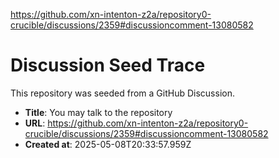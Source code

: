 https://github.com/xn-intenton-z2a/repository0-crucible/discussions/2359#discussioncomment-13080582

# Discussion Seed Trace

This repository was seeded from a GitHub Discussion.

- **Title**: You may talk to the repository
- **URL**: https://github.com/xn-intenton-z2a/repository0-crucible/discussions/2359#discussioncomment-13080582
- **Created at**: 2025-05-08T20:33:57.959Z
